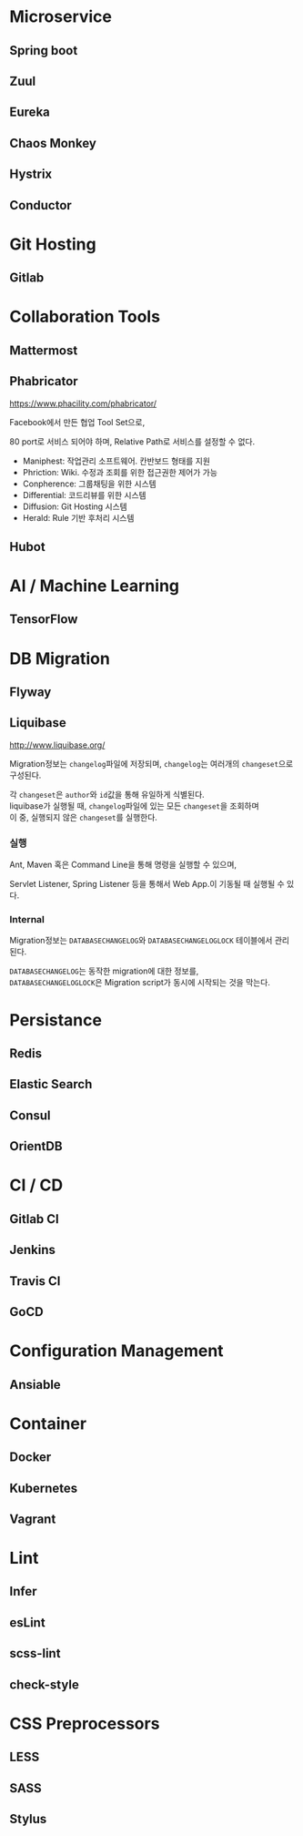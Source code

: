 # Microservice
## Spring boot
## Zuul
## Eureka
## Chaos Monkey
## Hystrix
## Conductor

# Git Hosting
## Gitlab

# Collaboration Tools
## Mattermost
## Phabricator 
https://www.phacility.com/phabricator/

Facebook에서 만든 협업 Tool Set으로,

80 port로 서비스 되어야 하며, Relative Path로 서비스를 설정할 수 없다.

- Maniphest: 작업관리 소프트웨어. 칸반보드 형태를 지원
- Phriction: Wiki. 수정과 조회를 위한 접근권한 제어가 가능
- Conpherence: 그룹채팅을 위한 시스템
- Differential: 코드리뷰를 위한 시스템
- Diffusion: Git Hosting 시스템
- Herald: Rule 기반 후처리 시스템

## Hubot

# AI / Machine Learning
## TensorFlow

# DB Migration
## Flyway
## Liquibase
http://www.liquibase.org/

Migration정보는 `changelog`파일에 저장되며, `changelog`는 여러개의 `changeset`으로 구성된다.

각 `changeset`은 `author`와 `id`값을 통해 유일하게 식별된다.<br>
liquibase가 실행될 때, `changelog`파일에 있는 모든 `changeset`을 조회하며 <br >
이 중, 실행되지 않은 `changeset`를 실행한다.


### 실행
Ant, Maven 혹은 Command Line을 통해 명령을 실행할 수 있으며,

Servlet Listener, Spring Listener 등을 통해서 Web App.이 기동될 때 실행될 수 있다.

### Internal
Migration정보는 `DATABASECHANGELOG`와 `DATABASECHANGELOGLOCK` 테이블에서 관리된다.

`DATABASECHANGELOG`는 동작한 migration에 대한 정보를,<br />
`DATABASECHANGELOGLOCK`은 Migration script가 동시에 시작되는 것을 막는다.



# Persistance
## Redis
## Elastic Search
## Consul
## OrientDB

# CI / CD
## Gitlab CI
## Jenkins
## Travis CI
## GoCD

# Configuration Management
## Ansiable

# Container
## Docker
## Kubernetes
## Vagrant

# Lint
## Infer
## esLint
## scss-lint
## check-style

# CSS Preprocessors
## LESS
## SASS
## Stylus
